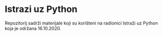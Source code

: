 # Istrazi uz Python
Repozitorij sadrži materijale koji su korišteni na radionici Istraži uz Python koja je održana 16.10.2020.